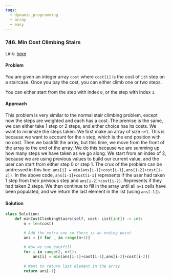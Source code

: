 ```yaml
---
tags:
  - dynamic_programming
  - array
  - easy
---
```


### 746. Min Cost Climbing Stairs

Link: [here](https://leetcode.com/problems/min-cost-climbing-stairs/)

#### Problem
You are given an integer array `cost` where `cost[i]` is the cost of `ith` step on a staircase. Once you pay the cost, you can either climb one or two steps.

You can either start from the step with index `0`, or the step with index `1`.

#### Approach
This problem is very similar to the normal stair climbing problem, except now the steps are weighted and each has a cost. The premise is the same, we can either take 1 step or 2 steps, and either choice has its costs. We want to minimize the steps taken.
We first make an array of size `n+1`. This is because we want to account for the `n` step, which is the end position with no cost. Then we backfill the array, but this time, we move from the front of the array to the end of the array. We do this because we are summing up how many steps we have taken as we go along. 
We start from an index of 2, because we are using previous values to build our current value, and the user can start from either step 0 or step 1.
The crux of the problem can be addressed in this line:
`ans[i] = min(ans[i-1]+cost[i-1],ans[i-2]+cost[i-2])`.
In the above code, `ans[i-1]+cost[i-1]` represents if the user had taken 1 step from their previous step and `ans[i-2]+cost[i-2]`. Represents if they had taken 2 steps. 
We then continue to fill in the array until all `n+1` cells have been populated, and we return the last element in the list (using `ans[-1]`).

#### Solution
```python 
class Solution:
    def minCostClimbingStairs(self, cost: List[int]) -> int:
        n = len(cost)

        # Add the extra one so there is an ending point
        ans = [0 for _ in range(n+1)]
        
        # Now we can backfill
        for i in range(2, n+1):
            ans[i] = min(ans[i-1]+cost[i-1],ans[i-2]+cost[i-2])
        
        # Want to return last element in the array 
        return ans[-1]
```